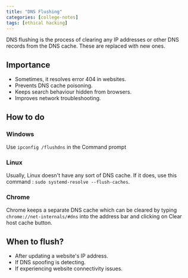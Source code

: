 ```yaml
---
title: "DNS Flushing"
categories: [college-notes]
tags: [ethical hacking]
---
```


DNS flushing is the process of clearing any IP addresses or other DNS records from the DNS cache. These are replaced with new ones.

## Importance

- Sometimes, it resolves error 404 in websites.
- Prevents DNS cache poisoning.
- Keeps search behaviour hidden from browsers.
- Improves network troubleshooting.

## How to do

### Windows

Use ``ipconfig /flushdns`` in the Command prompt

### Linux

Usually, Linux doesn't have any sort of DNS cache. If it does, use this command : ``sudo systemd-resolve --flush-caches``.

### Chrome

Chrome keeps a separate DNS cache which can be cleared by typing ``chrome://net-internals/#dns`` into the address bar and clicking on Clear host cache button.

## When to flush?

- After updating a website's IP address.
- If DNS spoofing is detecting.
- If experiencing website connectivity issues.
